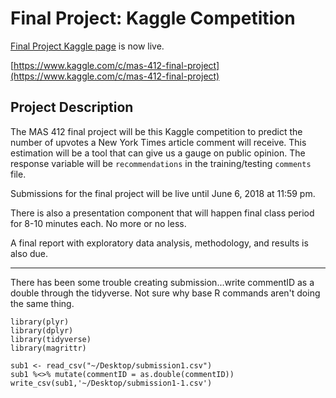 # Final Project: Kaggle Competition

[Final Project Kaggle page](https://www.kaggle.com/c/mas-412-final-project) is now live. 

[https://www.kaggle.com/c/mas-412-final-project](https://www.kaggle.com/c/mas-412-final-project)

## Project Description

The MAS 412 final project will be this Kaggle competition to predict the number of upvotes a New York Times article comment will receive. This estimation will be a tool that can give us a gauge on public opinion. The response variable will be `recommendations` in the training/testing `comments` file.

Submissions for the final project will be live until June 6, 2018 at 11:59 pm. 

There is also a presentation component that will happen final class period for 8-10 minutes each. No more or no less. 

A final report with exploratory data analysis, methodology, and results is also due. 


-----
There has been some trouble creating submission...write commentID as a double through the tidyverse. Not sure why base R commands aren't doing the same thing.

```{r}
library(plyr)
library(dplyr)
library(tidyverse)
library(magrittr)
 
sub1 <- read_csv("~/Desktop/submission1.csv")
sub1 %<>% mutate(commentID = as.double(commentID))
write_csv(sub1,'~/Desktop/submission1-1.csv')
```
